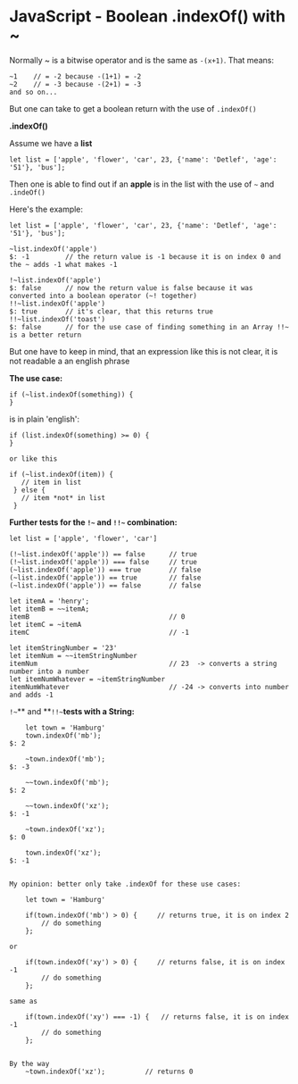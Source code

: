 # JavaScript - Boolean .indexOf\(\) with ~

Normally ~ is a bitwise operator and is the same as `-(x+1)`. That means:

```
~1    // = -2 because -(1+1) = -2
~2    // = -3 because -(2+1) = -3 
and so on...
```

But one can take to get a boolean return with the use of `.indexOf()`

**.indexOf\(\)**

Assume we have a **list**

`let list = ['apple', 'flower', 'car', 23, {'name': 'Detlef', 'age': '51'}, 'bus'];`

Then one is able to find out if an **apple** is in the list with the use of `~` and `.indeOf()`

Here's the example:

```
let list = ['apple', 'flower', 'car', 23, {'name': 'Detlef', 'age': '51'}, 'bus'];

~list.indexOf('apple')
$: -1         // the return value is -1 because it is on index 0 and the ~ adds -1 what makes -1

!~list.indexOf('apple')
$: false      // now the return value is false because it was converted into a boolean operator (~! together)
!!~list.indexOf('apple')
$: true       // it's clear, that this returns true
!!~list.indexOf('toast')
$: false      // for the use case of finding something in an Array !!~ is a better return
```

But one have to keep in mind, that an expression like this is not clear, it is not readable a an english phrase

**The use case:**

```
if (~list.indexOf(something)) {
}
```

is in plain 'english':

```
if (list.indexOf(something) >= 0) {
}

or like this

if (~list.indexOf(item)) {
   // item in list
 } else {
   // item *not* in list
 }
```

**Further tests for the **`!~`** and **`!!~`** combination:**

```
let list = ['apple', 'flower', 'car']

(!~list.indexOf('apple')) == false      // true
(!~list.indexOf('apple')) === false     // true
(~list.indexOf('apple')) === true       // false
(~list.indexOf('apple')) == true        // false
(~list.indexOf('apple')) == false       // false

let itemA = 'henry';
let itemB = ~~itemA;
itemB                                   // 0
let itemC = ~itemA
itemC                                   // -1

let itemStringNumber = '23' 
let itemNum = ~~itemStringNumber
itemNum                                 // 23  -> converts a string number into a number
let itemNumWhatever = ~itemStringNumber
itemNumWhatever                         // -24 -> converts into number and adds -1
```

`!~`** and **`!!~`**tests with a String:**

```
    let town = 'Hamburg'
    town.indexOf('mb');
$: 2

    ~town.indexOf('mb');
$: -3

    ~~town.indexOf('mb');
$: 2

    ~~town.indexOf('xz');
$: -1

    ~town.indexOf('xz');
$: 0

    town.indexOf('xz');
$: -1


My opinion: better only take .indexOf for these use cases:

    let town = 'Hamburg'

    if(town.indexOf('mb') > 0) {     // returns true, it is on index 2
        // do something
    };

or

    if(town.indexOf('xy') > 0) {     // returns false, it is on index -1
        // do something
    };

same as

    if(town.indexOf('xy') === -1) {   // returns false, it is on index -1
        // do something
    };


By the way
    ~town.indexOf('xz');          // returns 0
```



